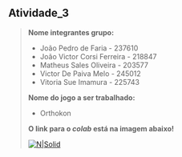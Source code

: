 <h2>Atividade_3</h2>
<blockquote>
 
<b>Nome integrantes grupo:</b>
<ul>
  <li> João Pedro de Faria - 237610
  <li> João Victor Corsi Ferreira - 218847
  <li> Matheus Sales Oliveira - 203577
  <li> Victor De Paiva Melo - 245012
  <li> Vitoria Sue Imamura - 225743
</ul>

<b>Nome do jogo a ser trabalhado:<br></b>
<ul>
  <li> Orthokon
</ul>

<b>O link para o <i> colab </i> está na imagem abaixo!</b>

[![N|Solid](https://img.icons8.com/nolan/64/nui2.png)](https://colab.research.google.com/drive/1yjg8hPlZbsaYYbtye9uOlQh96pX5qYFm?usp=sharing)</mk>


